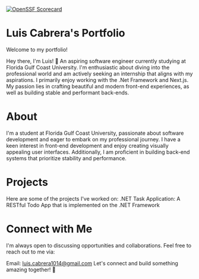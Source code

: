 [![OpenSSF Scorecard](htt‌ps://api.securityscorecards.dev/projects/github.com/silverlui/luiss-portfolio/badge)](htt‌ps://securityscorecards.dev/viewer/?uri=github.com/silverlui/luiss-portfolio)

# Luis Cabrera's Portfolio
Welcome to my portfolio!

Hey there, I'm Luis! 🚀 An aspiring software engineer currently studying at Florida Gulf Coast University. I'm enthusiastic about diving into the professional world and am actively seeking an internship that aligns with my aspirations. I primarily enjoy working with the .Net Framework and Next.js. My passion lies in crafting beautiful and modern front-end experiences, as well as building stable and performant back-ends.

# About
I'm a student at Florida Gulf Coast University, passionate about software development and eager to embark on my professional journey. I have a keen interest in front-end development and enjoy creating visually appealing user interfaces. Additionally, I am proficient in building back-end systems that prioritize stability and performance.

# Projects
Here are some of the projects I've worked on:
.NET Task Application: A RESTful Todo App that is implemented on the .NET Framework

# Connect with Me
I'm always open to discussing opportunities and collaborations. Feel free to reach out to me via:

Email: luis.cabrera1014@gmail.com
Let's connect and build something amazing together! 🌟
